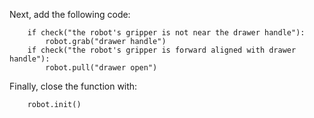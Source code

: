 

Next, add the following code:

```
    if check("the robot's gripper is not near the drawer handle"):
        robot.grab("drawer handle")
    if check("the robot's gripper is forward aligned with drawer handle"):
        robot.pull("drawer open")
```

Finally, close the function with:
    
```
    robot.init()
```